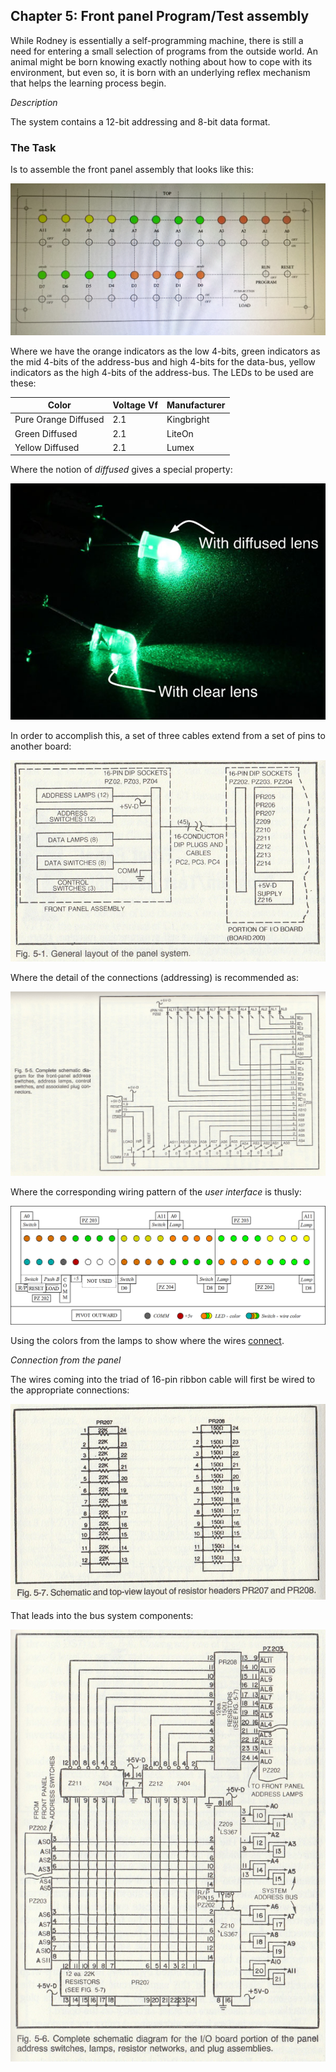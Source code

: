 ## Chapter 5: Front panel Program/Test assembly

While Rodney is essentially a self-programming machine, there is still a need for entering a small selection of programs from the outside world. An animal might be born knowing exactly nothing about how to cope with its environment, but even so, it is born with an underlying reflex mechanism that helps the learning process begin.

_Description_

The system contains a 12-bit addressing and 8-bit data format.

### The Task

Is to assemble the front panel assembly that looks like this:

![assembly](/build/5-front-panel/images/indicating-pattern.jpg)

Where we have the orange indicators as the low 4-bits, green indicators as the mid 4-bits of the address-bus and high 4-bits for the data-bus, yellow indicators as the high 4-bits of the address-bus. The LEDs to be used are these:

| Color                | Voltage Vf | Manufacturer |
|----------------------|------------|--------------|
| Pure Orange Diffused | 2.1        | Kingbright   |
| Green Diffused       | 2.1        | LiteOn       |
| Yellow Diffused      | 2.1        | Lumex        |

Where the notion of _diffused_ gives a special property:

![diffused](/tools/images/diffused.jpg)

In order to accomplish this, a set of three cables extend from a set of pins to another board:

![fig5.1](/build/5-front-panel/images/fig.5-1.png)

Where the detail of the connections (addressing) is recommended as:

![fig5.5](/build/5-front-panel/images/fig.5-5.png)

Where the corresponding wiring pattern of the _user interface_ is thusly:

![pattern](/build/5-front-panel/interface/user-interface.png)

Using the colors from the lamps to show where the wires [connect](/tools/README.md).

_Connection from the panel_

The wires coming into the triad of 16-pin ribbon cable will first be wired to the appropriate connections:

![fig5.7](/build/5-front-panel/images/fig.5-7.png)

That leads into the bus system components:

![fig5.6](/build/5-front-panel/images/fig.5-6.png)